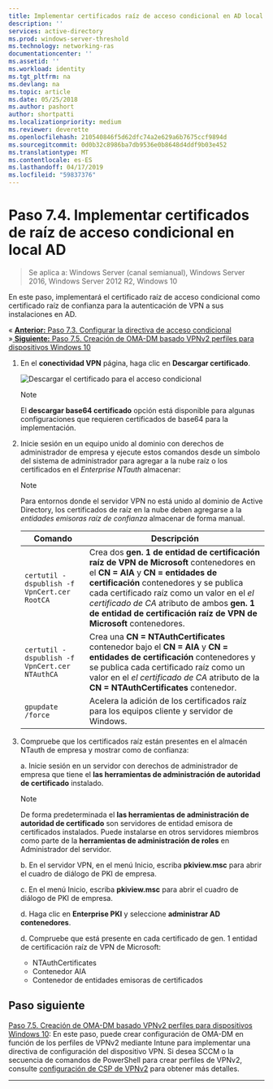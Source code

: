 ```yaml
---
title: Implementar certificados raíz de acceso condicional en AD local
description: ''
services: active-directory
ms.prod: windows-server-threshold
ms.technology: networking-ras
documentationcenter: ''
ms.assetid: ''
ms.workload: identity
ms.tgt_pltfrm: na
ms.devlang: na
ms.topic: article
ms.date: 05/25/2018
ms.author: pashort
author: shortpatti
ms.localizationpriority: medium
ms.reviewer: deverette
ms.openlocfilehash: 210540846f5d62dfc74a2e629a6b7675ccf9894d
ms.sourcegitcommit: 0d0b32c8986ba7db9536e0b8648d4ddf9b03e452
ms.translationtype: MT
ms.contentlocale: es-ES
ms.lasthandoff: 04/17/2019
ms.locfileid: "59837376"
---
```

# <a name="step-74-deploy-conditional-access-root-certificates-to-on-premises-ad"></a>Paso 7.4. Implementar certificados de raíz de acceso condicional en local AD

>Se aplica a: Windows Server (canal semianual), Windows Server 2016, Windows Server 2012 R2, Windows 10

En este paso, implementará el certificado raíz de acceso condicional como certificado raíz de confianza para la autenticación de VPN a sus instalaciones en AD.

&#171;  [**Anterior:** Paso 7.3. Configurar la directiva de acceso condicional](vpn-config-conditional-access-policy.md)<br>
&#187;[ **Siguiente:** Paso 7.5. Creación de OMA-DM basado VPNv2 perfiles para dispositivos Windows 10](vpn-create-oma-dm-based-vpnv2-profiles.md)

1. En el **conectividad VPN** página, haga clic en **Descargar certificado**. 
   
    ![Descargar el certificado para el acceso condicional](../../media/Always-On-Vpn/06.png)

    >[!NOTE]
    >El **descargar base64 certificado** opción está disponible para algunas configuraciones que requieren certificados de base64 para la implementación. 

2. Inicie sesión en un equipo unido al dominio con derechos de administrador de empresa y ejecute estos comandos desde un símbolo del sistema de administrador para agregar a la nube raíz o los certificados en el *Enterprise NTauth* almacenar:

    >[!NOTE]
    >Para entornos donde el servidor VPN no está unido al dominio de Active Directory, los certificados de raíz en la nube deben agregarse a la _entidades emisoras raíz de confianza_ almacenar de forma manual.

    |Comando  |Descripción  |  
    |---------|-------------| 
    |`certutil -dspublish -f VpnCert.cer RootCA`     |Crea dos **gen. 1 de entidad de certificación raíz de VPN de Microsoft** contenedores en el **CN = AIA** y **CN = entidades de certificación** contenedores y se publica cada certificado raíz como un valor en el _el certificado de CA_ atributo de ambos **gen. 1 de entidad de certificación raíz de VPN de Microsoft** contenedores.|  
    |`certutil -dspublish -f VpnCert.cer NTAuthCA`   |Crea una **CN = NTAuthCertificates** contenedor bajo el **CN = AIA** y **CN = entidades de certificación** contenedores y se publica cada certificado raíz como un valor en el _el certificado de CA_ atributo de la **CN = NTAuthCertificates** contenedor. |  
    |`gpupdate /force`     |Acelera la adición de los certificados raíz para los equipos cliente y servidor de Windows.  |

3.  Compruebe que los certificados raíz están presentes en el almacén NTauth de empresa y mostrar como de confianza:

    a.  Inicie sesión en un servidor con derechos de administrador de empresa que tiene el **las herramientas de administración de autoridad de certificado** instalado.

    >[!NOTE]
    >De forma predeterminada el **las herramientas de administración de autoridad de certificado** son servidores de entidad emisora de certificados instalados. Puede instalarse en otros servidores miembros como parte de la **herramientas de administración de roles** en Administrador del servidor.

    b.  En el servidor VPN, en el menú Inicio, escriba **pkiview.msc** para abrir el cuadro de diálogo de PKI de empresa.

    c.  En el menú Inicio, escriba **pkiview.msc** para abrir el cuadro de diálogo de PKI de empresa.

    d.  Haga clic en **Enterprise PKI** y seleccione **administrar AD contenedores**.

    d.  Compruebe que está presente en cada certificado de gen. 1 entidad de certificación raíz de VPN de Microsoft:<ul><li>NTAuthCertificates</li><li>Contenedor AIA</li><li>Contenedor de entidades emisoras de certificados</li></ul>

    
## <a name="next-step"></a>Paso siguiente
[Paso 7.5. Creación de OMA-DM basado VPNv2 perfiles para dispositivos Windows 10](vpn-create-oma-dm-based-vpnv2-profiles.md): En este paso, puede crear configuración de OMA-DM en función de los perfiles de VPNv2 mediante Intune para implementar una directiva de configuración del dispositivo VPN. Si desea SCCM o la secuencia de comandos de PowerShell para crear perfiles de VPNv2, consulte [configuración de CSP de VPNv2](https://docs.microsoft.com/windows/client-management/mdm/vpnv2-csp) para obtener más detalles.

---
